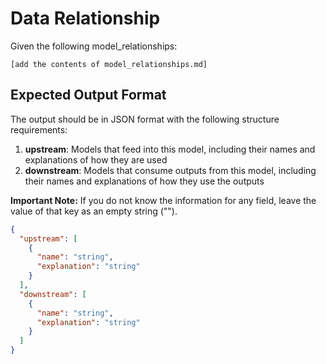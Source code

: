 # Data Relationship

Given the following model_relationships:

```
[add the contents of model_relationships.md]
```

## Expected Output Format

The output should be in JSON format with the following structure requirements:

1. **upstream**: Models that feed into this model, including their names and explanations of how they are used
2. **downstream**: Models that consume outputs from this model, including their names and explanations of how they use the outputs

**Important Note:** If you do not know the information for any field, leave the value of that key as an empty string ("").

```json
{
  "upstream": [
    {
      "name": "string",
      "explanation": "string"
    }
  ],
  "downstream": [
    {
      "name": "string",
      "explanation": "string"
    }
  ]
}
```
